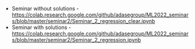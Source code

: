* Seminar without solutions - https://colab.research.google.com/github/adasegroup/ML2022_seminars/blob/master/seminar2/Seminar_2_regression_clear.ipynb
* Seminar with solutions - https://colab.research.google.com/github/adasegroup/ML2022_seminars/blob/master/seminar2/Seminar_2_regression.ipynb
